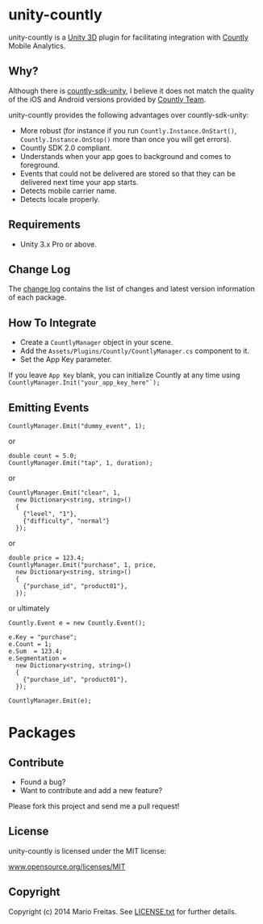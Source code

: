 unity-countly
=============

unity-countly is a [Unity 3D](http://unity3d.com) plugin for facilitating
integration with [Countly](http://count.ly) Mobile Analytics.

## Why?

Although there is
[countly-sdk-unity](https://github.com/Countly/countly-sdk-unity), I believe it
does not match the quality of the iOS and Android versions provided by
[Countly Team](https://github.com/Countly).


unity-countly provides the following advantages over countly-sdk-unity:

- More robust (for instance if you run ```Countly.Instance.OnStart()```,
  ```Countly.Instance.OnStop()``` more than once you will get errors).
- Countly SDK 2.0 compliant.
- Understands when your app goes to background and comes to foreground.
- Events that could not be delivered are stored so that they can be delivered
  next time your app starts.
- Detects mobile carrier name.
- Detects locale properly.

## Requirements

* Unity 3.x Pro or above.

## Change Log

The [change log](https://github.com/imkira/unity-countly/blob/master/CHANGES.md)
contains the list of changes and latest version information of each package.

## How To Integrate

* Create a ```CountlyManager``` object in your scene.
* Add the ```Assets/Plugins/Countly/CountlyManager.cs``` component to it.
* Set the App Key parameter.

If you leave ```App Key``` blank, you can initialize Countly at any time
using ```CountlyManager.Init("your_app_key_here"`);```

## Emitting Events

```
CountlyManager.Emit("dummy_event", 1);
```

or

```
double count = 5.0;
CountlyManager.Emit("tap", 1, duration);
```

or

```
CountlyManager.Emit("clear", 1,
  new Dictionary<string, string>()
  {
    {"level", "1"},
    {"difficulty", "normal"}
  });
```

or

```
double price = 123.4;
CountlyManager.Emit("purchase", 1, price,
  new Dictionary<string, string>()
  {
    {"purchase_id", "product01"},
  });
```

or ultimately


```
Countly.Event e = new Countly.Event();

e.Key = "purchase";
e.Count = 1;
e.Sum  = 123.4;
e.Segmentation =
  new Dictionary<string, string>()
  {
    {"purchase_id", "product01"},
  });

CountlyManager.Emit(e);
```

# Packages


## Contribute

* Found a bug?
* Want to contribute and add a new feature?

Please fork this project and send me a pull request!

## License

unity-countly is licensed under the MIT license:

www.opensource.org/licenses/MIT

## Copyright

Copyright (c) 2014 Mario Freitas. See
[LICENSE.txt](http://github.com/imkira/unity-countly/blob/master/LICENSE.txt)
for further details.
